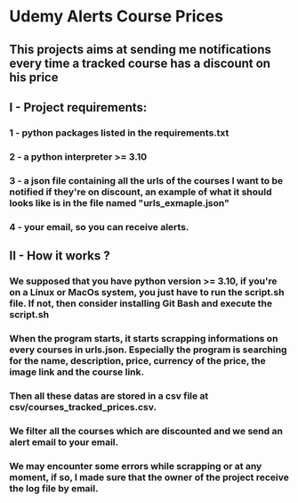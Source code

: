 # Udemy Alerts Course Prices
## This projects aims at sending me notifications every time a tracked course has a discount on his price

## I - Project requirements:
### 1 - python packages listed in the requirements.txt
### 2 - a python interpreter >= 3.10
### 3 - a json file containing all the urls of the courses I want to be notified if they're on discount, an example of what it should looks like is in the file named "urls_exmaple.json"
### 4 - your email, so you can receive alerts.

## II - How it works ?
### We supposed that you have python version >= 3.10, if you're on a Linux or MacOs system, you just have to run the script.sh file. If not, then consider installing Git Bash and execute the script.sh
### When the program starts, it starts scrapping informations on every courses in urls.json. Especially the program is searching for the name, description, price, currency of the price, the image link and the course link. 
### Then all these datas are stored in a csv file at csv/courses_tracked_prices.csv.
### We filter all the courses which are discounted and we send an alert email to your email.
### We may encounter some errors while scrapping or at any moment, if so, I made sure that the owner of the project receive the log file by email.